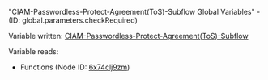"CIAM-Passwordless-Protect-Agreement(ToS)-Subflow Global Variables" - (ID: global.parameters.checkRequired)

Variable written:
[CIAM-Passwordless-Protect-Agreement(ToS)-Subflow](../index.md#Variables)

Variable reads:
* Functions (Node ID: [6x74clj9zm](../nodes/6x74clj9zm.md))
